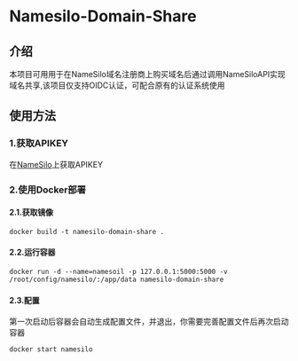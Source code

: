 # Namesilo-Domain-Share
## 介绍
本项目可用用于在NameSilo域名注册商上购买域名后通过调用NameSiloAPI实现域名共享,该项目仅支持OIDC认证，可配合原有的认证系统使用
## 使用方法
### 1.获取APIKEY
在[NameSilo](https://www.namesilo.com/)上获取APIKEY
### 2.使用Docker部署
#### 2.1.获取镜像
```shell
docker build -t namesilo-domain-share .
```
#### 2.2.运行容器
```shell
docker run -d --name=namesoil -p 127.0.0.1:5000:5000 -v /root/config/namesilo/:/app/data namesilo-domain-share
```
#### 2.3.配置
 第一次启动后容器会自动生成配置文件，并退出，你需要完善配置文件后再次启动容器
```shell
docker start namesilo
```

